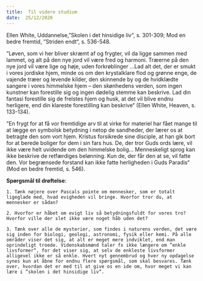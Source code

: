 ```yaml
---
title:  Til videre studium
date:  25/12/2020
---
```


Ellen White, Uddannelse,”Skolen i det hinsidige liv“, s. 301-309; Mod en bedre fremtid, ”Striden endt“, s. 536-548.

”Løven, som vi her bliver skræmt af og frygter, vil da ligge sammen med lammet, og alt på den nye jord vil være fred og harmoni. Træerne på den nye jord vil være lige og høje, uden forkrøblinger …Lad alt det, der er smukt i vores jordiske hjem, minde os om den krystalklare flod og grønne enge, de vajende træer og levende kilder, den skinnende by og de hvidklædte sangere i vores himmelske hjem – den skønhedens verden, som ingen kunstner kan forestille sig og ingen dødelig stemme kan beskrive. Lad din fantasi forestille sig de frelstes hjem og husk, at det vil blive endnu herligere, end din klareste forestilling kan beskrive“ (Ellen White, Heaven, s. 133-134).

”En frygt for at få vor fremtidige arv til at virke for materiel har fået mange til at lægge en symbolsk betydning i netop de sandheder, der lærer os at betragte den som vort hjem. Kristus forsikrede sine disciple, at han gik bort for at berede boliger for dem i sin fars hus. De, der tror Guds ords lære, vil ikke være helt uvidende om den himmelske bolig… Menneskeligt sprog kan ikke beskrive de retfærdiges belønning. Kun de, der får den at se, vil fatte den. Vor begrænsede forstand kan ikke fatte herligheden i Guds Paradis“ (Mod en bedre fremtid, s. 546).

**Spørgsmål til drøftelse**:

`1.	Tænk nøjere over Pascals pointe om mennesker, som er totalt ligeglade med, hvad evigheden vil bringe. Hvorfor tror du, at mennesker er sådan?`

`2.	Hvorfor er håbet om evigt liv så betydningsfuldt for vores tro? Hvorfor ville der slet ikke være noget håb uden det?`

`3.	Tænk over alle de mysterier, som findes i naturens verden, det være sig inden for biologi, geologi, astronomi, fysik eller kemi. På alle områder viser det sig, at alt er meget mere indviklet, end man oprindeligt troede. Videnskabsmænd taler fx ikke længere om ”enkle livsformer“, for det viser sig, at selv de enkleste livsformer alligevel ikke er så enkle. Hvert nyt gennembrud og hver ny opdagelse synes kun at åbne for endnu flere spørgsmål, som skal besvares. Tænk over, hvordan det er med til at give os en ide om, hvor meget vi kan lære i ”skolen i det hinsidige liv“.`